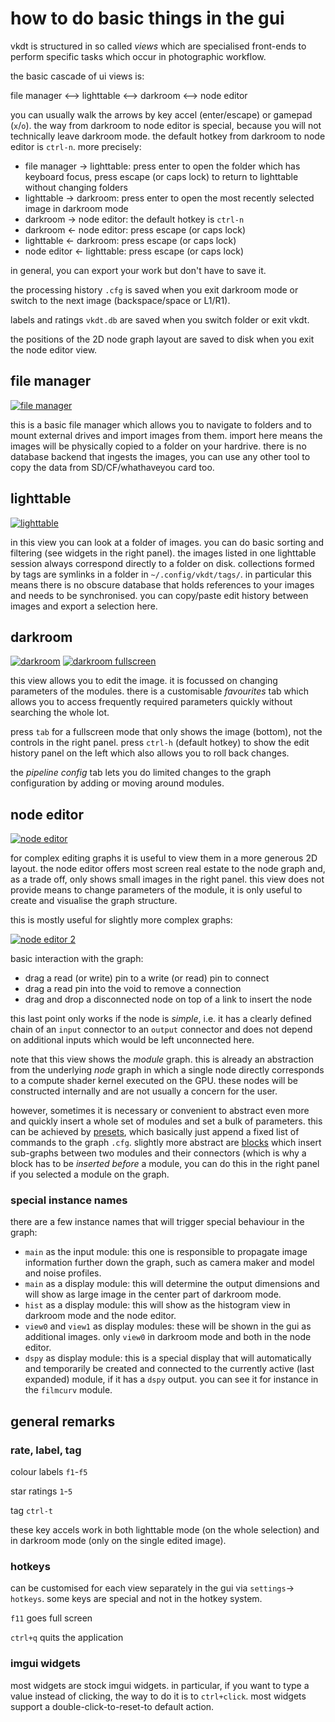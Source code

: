 # how to do basic things in the gui

vkdt is structured in so called *views* which are specialised front-ends
to perform specific tasks which occur in photographic workflow.

the basic cascade of ui views is:

file manager ⟷ lighttable ⟷ darkroom ⟷ node editor

you can usually walk the arrows by key accel (enter/escape) or gamepad
(`x`/`o`). the way from darkroom to node editor is special, because you will
not technically leave darkroom mode. the default hotkey from darkroom to
node editor is `ctrl-n`. more precisely:

* file manager → lighttable: press enter to open the folder which has keyboard focus,
  press escape (or caps lock) to return to lighttable without changing folders
* lighttable → darkroom: press enter to open the most recently selected image in darkroom mode
* darkroom → node editor: the default hotkey is `ctrl-n`
* darkroom ← node editor: press escape (or caps lock)
* lighttable ← darkroom: press escape (or caps lock)
* node editor ← lighttable: press escape (or caps lock)

in general, you can export your work but don't have to save it.

the processing history `.cfg` is saved when you exit darkroom mode or switch to
the next image (backspace/space or L1/R1).

labels and ratings `vkdt.db` are saved when you switch folder or exit vkdt.

the positions of the 2D node graph layout are saved to disk when you exit
the node editor view.

## file manager

[![file manager](files.jpg)](files.jpg)

this is a basic file manager which allows you to navigate to folders and
to mount external drives and import images from them. import here means the
images will be physically copied to a folder on your hardrive. there is no
database backend that ingests the images, you can use any other tool to copy
the data from SD/CF/whathaveyou card too.

## lighttable

[![lighttable](lighttable.jpg)](lighttable.jpg)

in this view you can look at a folder of images. you can do basic sorting and
filtering (see widgets in the right panel). the images listed in one lighttable
session always correspond directly to a folder on disk. collections formed by
tags are symlinks in a folder in `~/.config/vkdt/tags/`.
in particular this means there is no obscure database that holds references
to your images and needs to be synchronised.
you can copy/paste edit history between images and export a selection here.

## darkroom

[![darkroom](darkroom.jpg)](darkroom.jpg)
[![darkroom fullscreen](darkroom-fs.jpg)](darkroom-fs.jpg)

this view allows you to edit the image. it is focussed on changing parameters of
the modules. there is a customisable *favourites* tab which allows you to access
frequently required parameters quickly without searching the whole lot.

press `tab` for a fullscreen mode that only shows the image (bottom), not the
controls in the right panel. press `ctrl-h` (default hotkey) to show the edit
history panel on the left which also allows you to roll back changes.

the *pipeline config* tab lets you do limited changes to the graph
configuration by adding or moving around modules.


## node editor

[![node editor](node-editor.jpg)](node-editor.jpg)

for complex editing graphs it is useful to view them in a more generous 2D
layout. the node editor offers most screen real estate to the node graph and,
as a trade off, only shows small images in the right panel.
this view does not provide means to change parameters of the module, it is
only useful to create and visualise the graph structure.

this is mostly useful for slightly more complex graphs:

[![node editor 2](node-editor2.jpg)](node-editor2.jpg)

basic interaction with the graph:

* drag a read (or write) pin to a write (or read) pin to connect
* drag a read pin into the void to remove a connection
* drag and drop a disconnected node on top of a link to insert the node

this last point only works if the node is *simple*, i.e. it has a clearly
defined chain of an `input` connector to an `output` connector and does not
depend on additional inputs which would be left unconnected here.

note that this view shows the *module* graph. this is already an abstraction
from the underlying *node* graph in which a single node directly corresponds
to a compute shader kernel executed on the GPU. these nodes will be constructed
internally and are not usually a concern for the user.

however, sometimes it is necessary or convenient to abstract even more and quickly
insert a whole set of modules and set a bulk of parameters. this can be
achieved by [presets](../presets/readme.md), which basically just append a
fixed list of commands to the graph `.cfg`. slightly more abstract are
[blocks](../blocks/readme.md) which insert sub-graphs between two modules
and their connectors (which is why a block has to be *inserted before* a module,
you can do this in the right panel if you selected a module on the graph.

### special instance names

there are a few instance names that will trigger special
behaviour in the graph:

* `main` as the input module: this one is responsible to propagate
  image information further down the graph, such as camera maker and
  model and noise profiles.
* `main` as a display module: this will determine the output dimensions
  and will show as large image in the center part of darkroom mode.
* `hist` as a display module: this will show as the histogram view
  in darkroom mode and the node editor.
* `view0` and `view1` as display modules: these will be shown in the
  gui as additional images. only `view0` in darkroom mode and both in
  the node editor.
* `dspy` as display module: this is a special display that will
  automatically and temporarily be created and connected to the
  currently active (last expanded) module, if it has a `dspy` output.
  you can see it for instance in the `filmcurv` module.




## general remarks

### rate, label, tag

colour labels `f1`-`f5`

star ratings `1`-`5`

tag `ctrl-t`

these key accels work in both lighttable mode (on the whole selection) and in
darkroom mode (only on the single edited image).

### hotkeys

can be customised for each view separately in the gui via `settings`→
`hotkeys`. some keys are special and not in the hotkey system.

`f11` goes full screen

`ctrl+q` quits the application

### imgui widgets

most widgets are stock imgui widgets. in particular, if you want to
type a value instead of clicking, the way to do it is to `ctrl+click`.
most widgets support a double-click-to-reset-to default action.
